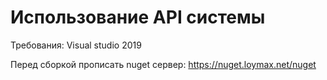 # Использование API системы

Требования:
Visual studio 2019

Перед сборкой прописать nuget сервер: 
https://nuget.loymax.net/nuget
